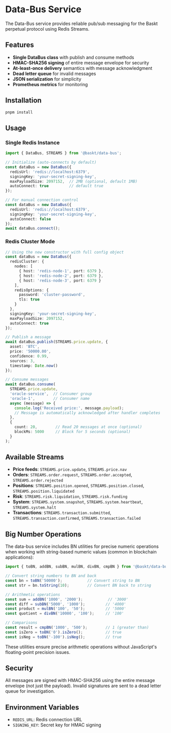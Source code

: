 # Data-Bus Service

The Data-Bus service provides reliable pub/sub messaging for the Baskt perpetual protocol using Redis Streams.

## Features

- **Single DataBus class** with publish and consume methods
- **HMAC-SHA256 signing** of entire message envelope for security
- **At-least-once delivery** semantics with message acknowledgment
- **Dead letter queue** for invalid messages
- **JSON serialization** for simplicity
- **Prometheus metrics** for monitoring

## Installation

```bash
pnpm install
```

## Usage

### Single Redis Instance

```typescript
import { DataBus, STREAMS } from '@baskt/data-bus';

// Initialize (auto-connects by default)
const dataBus = new DataBus({
  redisUrl: 'redis://localhost:6379',
  signingKey: 'your-secret-signing-key',
  maxPayloadSize: 2097152,  // 2MB (optional, default 1MB)
  autoConnect: true         // default true
});

// For manual connection control
const dataBus = new DataBus({
  redisUrl: 'redis://localhost:6379',
  signingKey: 'your-secret-signing-key',
  autoConnect: false
});
await dataBus.connect();
```

### Redis Cluster Mode

```typescript
// Using the new constructor with full config object
const dataBus = new DataBus({
  redisCluster: {
    nodes: [
      { host: 'redis-node-1', port: 6379 },
      { host: 'redis-node-2', port: 6379 },
      { host: 'redis-node-3', port: 6379 }
    ],
    redisOptions: {
      password: 'cluster-password',
      tls: true
    }
  },
  signingKey: 'your-secret-signing-key',
  maxPayloadSize: 2097152,
  autoConnect: true
});

// Publish a message
await dataBus.publish(STREAMS.price.update, {
  asset: 'BTC',
  price: '50000.00',
  confidence: 0.99,
  sources: 3,
  timestamp: Date.now()
});

// Consume messages
await dataBus.consume(
  STREAMS.price.update,
  'oracle-service',  // Consumer group
  'oracle-1',        // Consumer name
  async (message) => {
    console.log('Received price:', message.payload);
    // Message is automatically acknowledged after handler completes
  },
  {
    count: 20,        // Read 20 messages at once (optional)
    blockMs: 5000     // Block for 5 seconds (optional)
  }
);
```

## Available Streams

- **Price feeds**: `STREAMS.price.update`, `STREAMS.price.nav`
- **Orders**: `STREAMS.order.request`, `STREAMS.order.accepted`, `STREAMS.order.rejected`
- **Positions**: `STREAMS.position.opened`, `STREAMS.position.closed`, `STREAMS.position.liquidated`
- **Risk**: `STREAMS.risk.liquidation`, `STREAMS.risk.funding`
- **System**: `STREAMS.system.snapshot`, `STREAMS.system.heartbeat`, `STREAMS.system.halt`
- **Transactions**: `STREAMS.transaction.submitted`, `STREAMS.transaction.confirmed`, `STREAMS.transaction.failed`

## Big Number Operations

The data-bus service includes BN utilities for precise numeric operations when working with string-based numeric values (common in blockchain applications):

```typescript
import { toBN, addBN, subBN, mulBN, divBN, cmpBN } from '@baskt/data-bus';

// Convert string numbers to BN and back
const bn = toBN('50000');           // Convert string to BN
const str = bn.toString(10);        // Convert BN back to string

// Arithmetic operations
const sum = addBN('1000', '2000');           // '3000'
const diff = subBN('5000', '1000');         // '4000'
const product = mulBN('100', '50');         // '5000'
const quotient = divBN('10000', '100');     // '100'

// Comparisons
const result = cmpBN('1000', '500');        // 1 (greater than)
const isZero = toBN('0').isZero();          // true
const isNeg = toBN('-100').isNeg();         // true
```

These utilities ensure precise arithmetic operations without JavaScript's floating-point precision issues.

## Security
All messages are signed with HMAC-SHA256 using the entire message envelope (not just the payload). Invalid signatures are sent to a dead letter queue for investigation.

## Environment Variables

- `REDIS_URL`: Redis connection URL
- `SIGNING_KEY`: Secret key for HMAC signing